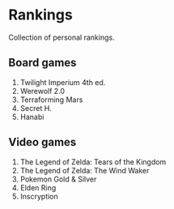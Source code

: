 Rankings
========

Collection of personal rankings.

Board games
-----------
1. Twilight Imperium 4th ed.
2. Werewolf 2.0
3. Terraforming Mars
4. Secret H.
5. Hanabi 

Video games
-----------
1. The Legend of Zelda: Tears of the Kingdom
2. The Legend of Zelda: The Wind Waker
3. Pokemon Gold & Silver 
4. Elden Ring
5. Inscryption
